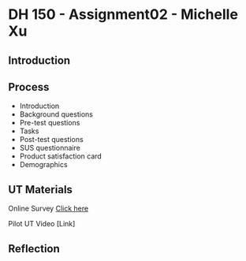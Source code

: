 # DH 150 - Assignment02 - Michelle Xu
## Introduction 

## Process
- Introduction
- Background questions
- Pre-test questions
- Tasks
- Post-test questions
- SUS questionnaire
- Product satisfaction card
- Demographics
## UT Materials 
Online Survey [Click here](https://forms.gle/swTTM2xWW8Nu5fz8A) 

Pilot UT Video [Link]

## Reflection 


